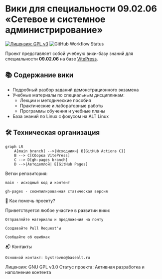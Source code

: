 # Вики для специальности 09.02.06 «Сетевое и системное администрирование»

[![Лицензия: GPL v3](https://img.shields.io/badge/License-GPLv3-blue.svg)](https://www.gnu.org/licenses/gpl-3.0)
![GitHub Workflow Status](https://img.shields.io/github/actions/workflow/status/nik5612/wiki/deploy.yml?label=CI%20Build)

Проект представляет собой учебную вики-базу знаний для специальности **09.02.06** на базе [VitePress](https://vitepress.dev). 

## 📚 Содержание вики
- Подробный разбор заданий демонстрационного экзамена
- Учебные материалы по специальным дисциплинам:
  - Лекции и методические пособия
  - Практические и лабораторные работы
  - Программы обучения и учебные планы
- База знаний по Linux с фокусом на ALT Linux

## 🛠 Техническая организация
```mermaid
graph LR
    A[main branch] -->|Исходники| B[GitHub Actions CI]
    B --> C[Сборка VitePress]
    C --> D[gh-pages branch]
    D -->|Автодеплой| E[GitHub Pages]
```
Ветки репозитория:

    main - исходный код и контент

    gh-pages - скомпилированная статическая версия

🤝 Как помочь проекту?

Приветствуется любое участие в развитии вики:

    Отправляйте материалы и предложения на почту

    Создавайте Pull Request'ы

    Сообщайте об ошибках

📬 Контакты

    Основной контакт: bystrovno@basealt.ru


Лицензия: GNU GPL v3.0
Статус проекта: Активная разработка и наполнение контента
